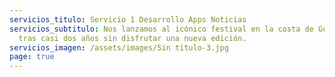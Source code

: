 ```yaml
---
servicios_titulo: Servicio 1 Desarrollo Apps Noticias
servicios_subtitulo: Nos lanzamos al icónico festival en la costa de Guerrero
  tras casi dos años sin disfrutar una nueva edición.
servicios_imagen: /assets/images/Sin título-3.jpg
page: true
---
```

